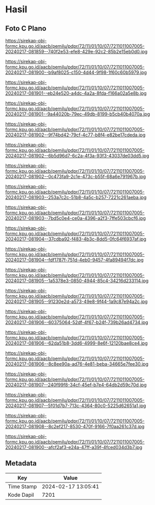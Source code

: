 # Hasil

## Foto C Plano

https://sirekap-obj-formc.kpu.go.id/aacb/pemilu/pdpr/72/11/01/10/07/7211011007005-20240217-081859--740f2e53-efe8-429e-92c2-85b2e15eb0d0.jpg

https://sirekap-obj-formc.kpu.go.id/aacb/pemilu/pdpr/72/11/01/10/07/7211011007005-20240217-081900--b9af8025-c150-4d44-9f98-1f60c60b5979.jpg

https://sirekap-obj-formc.kpu.go.id/aacb/pemilu/pdpr/72/11/01/10/07/7211011007005-20240217-081901--eb24e520-a4dc-4a2a-8fda-f166a02a5e8b.jpg

https://sirekap-obj-formc.kpu.go.id/aacb/pemilu/pdpr/72/11/01/10/07/7211011007005-20240217-081901--9a44020b-79ec-49db-8199-b5cb40b4070a.jpg

https://sirekap-obj-formc.kpu.go.id/aacb/pemilu/pdpr/72/11/01/10/07/7211011007005-20240217-081902--9f74bd42-79cf-4c77-b8f4-e82be17cdeda.jpg

https://sirekap-obj-formc.kpu.go.id/aacb/pemilu/pdpr/72/11/01/10/07/7211011007005-20240217-081902--6b5d96d7-6c2a-4f3a-93f3-43037de03dd5.jpg

https://sirekap-obj-formc.kpu.go.id/aacb/pemilu/pdpr/72/11/01/10/07/7211011007005-20240217-081902--0c473fa9-2c1e-473c-b55f-68a6e791967b.jpg

https://sirekap-obj-formc.kpu.go.id/aacb/pemilu/pdpr/72/11/01/10/07/7211011007005-20240217-081903--253a7c2c-51b8-4a5c-b257-7221c261aeba.jpg

https://sirekap-obj-formc.kpu.go.id/aacb/pemilu/pdpr/72/11/01/10/07/7211011007005-20240217-081903--7bd5c0e4-ce0a-4396-a2f3-7ffe503cbcf6.jpg

https://sirekap-obj-formc.kpu.go.id/aacb/pemilu/pdpr/72/11/01/10/07/7211011007005-20240217-081904--37cdba92-f483-4b3c-8dd5-0fc64f6937af.jpg

https://sirekap-obj-formc.kpu.go.id/aacb/pemilu/pdpr/72/11/01/10/07/7211011007005-20240217-081904--fdf1787f-751d-4eb0-9457-4fa89494f7dc.jpg

https://sirekap-obj-formc.kpu.go.id/aacb/pemilu/pdpr/72/11/01/10/07/7211011007005-20240217-081905--1a5378e3-0850-4944-85c4-34216d233114.jpg

https://sirekap-obj-formc.kpu.go.id/aacb/pemilu/pdpr/72/11/01/10/07/7211011007005-20240217-081905--91230e2d-a573-49e8-9f44-1a9c87e94a2c.jpg

https://sirekap-obj-formc.kpu.go.id/aacb/pemilu/pdpr/72/11/01/10/07/7211011007005-20240217-081906--60375064-52df-4f67-b24f-739b26ad4734.jpg

https://sirekap-obj-formc.kpu.go.id/aacb/pemilu/pdpr/72/11/01/10/07/7211011007005-20240217-081906--62da51b8-3dd6-4999-8e6f-12120bae8ce4.jpg

https://sirekap-obj-formc.kpu.go.id/aacb/pemilu/pdpr/72/11/01/10/07/7211011007005-20240217-081906--8c8ee90a-ad76-4e81-beba-34665e7fee30.jpg

https://sirekap-obj-formc.kpu.go.id/aacb/pemilu/pdpr/72/11/01/10/07/7211011007005-20240217-081907--240f99f8-34cf-45ef-b7e4-64db2d59c70d.jpg

https://sirekap-obj-formc.kpu.go.id/aacb/pemilu/pdpr/72/11/01/10/07/7211011007005-20240217-081907--5f01d7b7-713c-4364-80c0-5225d62651a1.jpg

https://sirekap-obj-formc.kpu.go.id/aacb/pemilu/pdpr/72/11/01/10/07/7211011007005-20240217-081908--8c2ef217-8530-470f-9166-7f0aa261c37d.jpg

https://sirekap-obj-formc.kpu.go.id/aacb/pemilu/pdpr/72/11/01/10/07/7211011007005-20240217-081900--afcf2af3-e24a-47ff-a39f-4fced034d3b7.jpg


## Metadata

| Key        | Value               |
| ---------- | ------------------- |
| Time Stamp | 2024-02-17 13:05:41 |
| Kode Dapil | 7201                |



